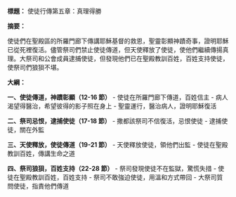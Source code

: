 **標題：** 使徒行傳第五章：真理得勝

**摘要：**

使徒們在聖殿區的所羅門廊下傳講耶穌基督的救恩，聖靈彰顯神蹟奇事，證明耶穌已從死裡復活。儘管祭司們禁止使徒傳道，但天使釋放了使徒，使他們繼續傳揚真理。大祭司和公會成員逮捕使徒，但發現他們已在聖殿教訓百姓，百姓支持使徒，使祭司們狼狽不堪。

**大綱：**

**一、使徒傳道，神蹟彰顯（12-16 節）**
    - 使徒在所羅門廊下傳道，百姓信主
    - 病人渴望得醫治，希望彼得的影子照在身上
    - 聖靈運行，醫治病人，證明耶穌復活

**二、祭司忌恨，逮捕使徒（17-18 節）**
    - 撒都該祭司不信復活，忌恨使徒
    - 逮捕使徒，關在外監

**三、天使釋放，使徒傳道（19-21 節）**
    - 天使釋放使徒，領他們出監
    - 使徒在聖殿教訓百姓，傳講生命之道

**四、祭司狼狽，百姓支持（22-28 節）**
    - 祭司發現使徒不在監獄，驚慌失措
    - 使徒在聖殿教訓百姓，百姓支持
    - 祭司不敢強迫使徒，用溫和方式帶回
    - 大祭司質問使徒，指責他們傳道